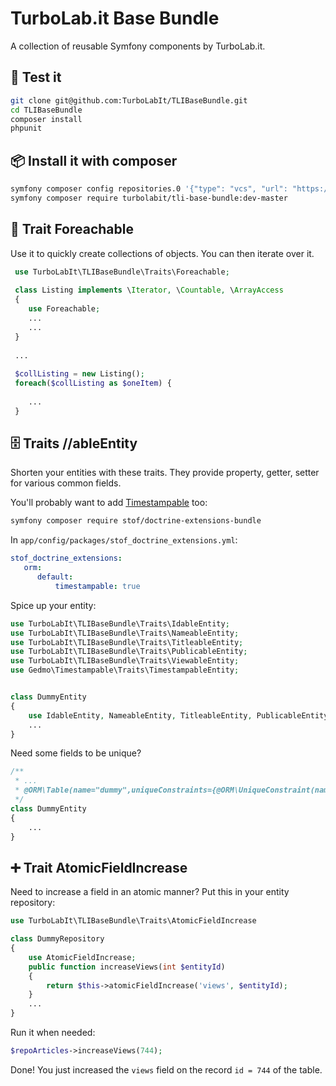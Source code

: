 # TurboLab.it Base Bundle

A collection of reusable Symfony components by TurboLab.it.

## 🧪 Test it

````bash
git clone git@github.com:TurboLabIt/TLIBaseBundle.git
cd TLIBaseBundle
composer install
phpunit
````


## 📦 Install it with composer

````bash
symfony composer config repositories.0 '{"type": "vcs", "url": "https://github.com/TurboLabIt/TLIBaseBundle.git", "no-api": true}'
symfony composer require turbolabit/tli-base-bundle:dev-master
````


## 🔁 Trait Foreachable

Use it to quickly create collections of objects. You can then iterate over it.

````php
 use TurboLabIt\TLIBaseBundle\Traits\Foreachable;
 
 class Listing implements \Iterator, \Countable, \ArrayAccess
 {
    use Foreachable;
    ...
    ...
 }
 
 ...
 
 $collListing = new Listing();
 foreach($collListing as $oneItem) {
 
    ...
 }
````


## 🗄️ Traits //ableEntity

Shorten your entities with these traits. They provide property, getter, setter for various common fields.

You'll probably want to add [Timestampable](https://symfony.com/doc/current/bundles/StofDoctrineExtensionsBundle/installation.html) too:

```bash
symfony composer require stof/doctrine-extensions-bundle
```

In `app/config/packages/stof_doctrine_extensions.yml`:

````yaml
stof_doctrine_extensions:
   orm:
      default:
          timestampable: true
````

Spice up your entity:

````php
use TurboLabIt\TLIBaseBundle\Traits\IdableEntity;
use TurboLabIt\TLIBaseBundle\Traits\NameableEntity;
use TurboLabIt\TLIBaseBundle\Traits\TitleableEntity;
use TurboLabIt\TLIBaseBundle\Traits\PublicableEntity;
use TurboLabIt\TLIBaseBundle\Traits\ViewableEntity;
use Gedmo\Timestampable\Traits\TimestampableEntity;


class DummyEntity
{
    use IdableEntity, NameableEntity, TitleableEntity, PublicableEntity, ViewableEntity, TimestampableEntity;
    ...
}
````

Need some fields to be unique?

````php
/**
 * ...
 * @ORM\Table(name="dummy",uniqueConstraints={@ORM\UniqueConstraint(name="title", columns={"title"})})
 */
class DummyEntity
{
    ...
}
````

## ➕ Trait AtomicFieldIncrease

Need to increase a field in an atomic manner? Put this in your entity repository:

````php
use TurboLabIt\TLIBaseBundle\Traits\AtomicFieldIncrease

class DummyRepository
{
    use AtomicFieldIncrease;
    public function increaseViews(int $entityId)
    {
        return $this->atomicFieldIncrease('views', $entityId);
    }
    ...
}
````

Run it when needed:

````php
$repoArticles->increaseViews(744);
````

Done! You just increased the `views` field on the record `id = 744` of the table.
